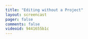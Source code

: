 ```yaml
---
title: "Editing without a Project"
layout: screencast 
pager: false
comments: false
videoid: 9441655b1c
---
```

